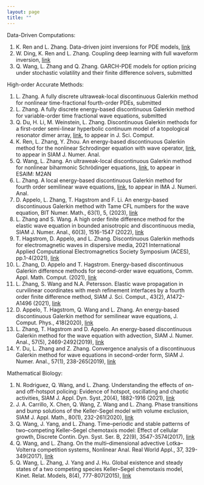 ```yaml
---
layout: page
title: ""
---
```


Data-Driven Computations:
1. K. Ren and L. Zhang. Data-driven joint inversions for PDE models, [link](https://arxiv.org/abs/2210.09228)
2. W. Ding, K. Ren and L. Zhang. Coupling deep learning with full waveform inversion, [link](https://arxiv.org/abs/2203.01799)
3. Q. Wang, L. Zhang and Q. Zhang. GARCH-PDE models for option pricing under stochastic volatility and their finite difference solvers, submitted

High-order Accurate Methods:
1. L. Zhang. A fully discrete ultraweak-local discontinuous Galerkin method for nonlinear time-fractional fourth-order PDEs, submitted
2. L. Zhang. A fully discrete energy-based discontinuous Galerkin method for variable-order time fractional wave equations, submitted
3. Q. Du, H. Li, M. Weinstein, L. Zhang. Discontinuous Galerkin methods for a first-order semi-linear hyperbolic continuum model of a topological resonator dimer array, [link](https://arxiv.org/abs/2305.00072), to appear in J. Sci. Comput.
4. K. Ren, L. Zhang, Y. Zhou. An energy-based discontinuous Galerkin method for the nonlinear Schrodinger equation with wave operator, [link](https://arxiv.org/abs/2311.06474), to appear in SIAM J. Numer. Anal.
5. Q. Wang, L. Zhang. An ultraweak-local discontinuous Galerkin method for nonlinear biharmonic Schrödinger equations, [link](https://arxiv.org/abs/2109.07034), to appear in ESAIM: M2AN
6. L. Zhang. A local energy-based discontinuous Galerkin method for fourth order semilinear wave equations, [link](https://arxiv.org/abs/2109.07033), to appear in IMA J. Numeri. Anal.
7. D. Appelo, L. Zhang, T. Hagstrom and F. Li. An energy-based discontinuous Galerkin method with Tame CFL numbers for the wave equation, BIT Numer. Math., 63(1), 5, (2023), [link](https://link.springer.com/article/10.1007/s10543-023-00954-2)
8. L. Zhang and S. Wang. A high order finite difference method for the elastic wave equation in bounded anisotropic and discontinuous media, SIAM J. Numer. Anal., 60(3), 1516-1547 (2022), [link](https://epubs.siam.org/doi/10.1137/21M1422586)
9. T. Hagstrom, D. Appelo, and L. Zhang. Discontinuous Galerkin methods for electromagnetic waves in dispersive media, 2021 International Applied Computational Electromagnetics Society Symposium (ACES), pp.1-4(2021), [link](https://ieeexplore.ieee.org/document/9528750)
10. L. Zhang, D. Appelo and T. Hagstrom. Energy-based discontinuous Galerkin difference methods for second-order wave equations, Comm. Appl. Math. Comput. (2021), [link](https://doi.org/10.1007/s42967-021-00149-y)
11. L. Zhang, S. Wang and N.A. Petersson. Elastic wave propagation in curvilinear coordinates with mesh refinement interfaces by a fourth order finite difference method, SIAM J. Sci. Comput., 43(2), A1472-A1496 (2021), [link](https://epubs.siam.org/doi/abs/10.1137/20M1339702?journalCode=sjoce3)
12. D. Appelo, T. Hagstrom, Q. Wang and L. Zhang. An energy-based discontinuous Galerkin method for semilinear wave equations, J. Comput. Phys., 418(2020), [link](https://www.sciencedirect.com/science/article/pii/S002199912030382X?via%3Dihub)
13. L. Zhang, T. Hagstrom and D. Appelo. An energy-based discontinuous Galerkin method for the wave equation with advection, SIAM J. Numer. Anal., 57(5), 2469-2492(2019), [link](https://epubs.siam.org/doi/abs/10.1137/19M1242720)
14. Y. Du, L. Zhang and Z. Zhang. Convergence analysis of a discontinuous Galerkin method for wave equations in second-order form, SIAM J. Numer. Anal., 57(1), 238-265(2019), [link](https://epubs.siam.org/doi/abs/10.1137/18M1190495)

Mathematical Biology:
1. N. Rodriguez, Q. Wang, and L. Zhang. Understanding the effects of on- and off-hotspot policing: Evidence of hotspot, oscillating and chaotic activities, SIAM J. Appl. Dyn. Syst.,20(4), 1882-1916 (2021), [link](https://epubs.siam.org/doi/abs/10.1137/20M1359572)
2. J. A. Carrillo, X. Chen, Q. Wang, Z. Wang and L. Zhang. Phase transitions and bump solutions of the Keller-Segel model with volume exclusion, SIAM J. Appl. Math., 80(1), 232-261(2020), [link](https://epubs.siam.org/doi/abs/10.1137/19M125827X)
3. Q. Wang, J. Yang, and L. Zhang. Time–periodic and stable patterns of two–competing Keller–Segel chemotaxis model: Effect of cellular growth, Discrete Contin. Dyn. Syst. Ser. B, 22(9), 3547-3574(2017), [link](http://www.aimsciences.org/journals/displayArticlesnew.jsp?paperID=14353)
4. Q. Wang, and L. Zhang. On the multi–dimensional advective Lotka–Volterra competition systems, Nonlinear Anal. Real World Appl., 37, 329-349(2017), [link](https://www.sciencedirect.com/science/article/pii/S1468121817300342)
5. Q. Wang, L. Zhang, J. Yang and J. Hu. Global existence and steady states of a two competing species Keller–Segel chemotaxis model, Kinet. Relat. Models, 8(4), 777-807(2015), [link](http://www.aimsciences.org/article/doi/10.3934/krm.2015.8.777)

